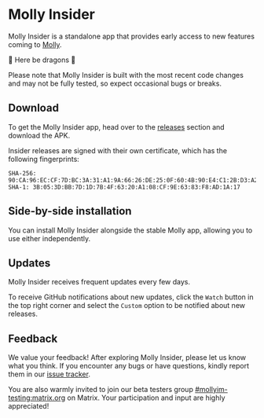 # Molly Insider

Molly Insider is a standalone app that provides early access to new features coming to [Molly](https://github.com/mollyim/mollyim-android).

🐉 Here be dragons 🐉

Please note that Molly Insider is built with the most recent code changes and may not be fully tested, so expect occasional bugs or breaks.

## Download

To get the Molly Insider app, head over to the [releases](https://github.com/mollyim/mollyim-insider-android/releases) section and download the APK.

Insider releases are signed with their own certificate, which has the following fingerprints:

```
SHA-256: 90:CA:96:EC:CF:7D:BC:3A:31:A1:9A:66:26:DE:25:0F:60:4B:90:E4:C1:2B:D3:A2:A5:FA:E6:33:7B:77:8F:36
SHA-1: 3B:05:3D:BB:7D:1D:7B:4F:63:20:A1:08:CF:9E:63:83:F8:AD:1A:17
```

## Side-by-side installation

You can install Molly Insider alongside the stable Molly app, allowing you to use either independently.

## Updates

Molly Insider receives frequent updates every few days.

To receive GitHub notifications about new updates, click the `Watch` button in the top right corner and select the `Custom` option to be notified about new releases.

## Feedback

We value your feedback! After exploring Molly Insider, please let us know what you think. If you encounter any bugs or have questions, kindly report them in our [issue tracker](https://github.com/mollyim/mollyim-android/issues).

You are also warmly invited to join our beta testers group [#mollyim-testing:matrix.org](https://matrix.to/#/#mollyim-testing:matrix.org) on Matrix. Your participation and input are highly appreciated!
